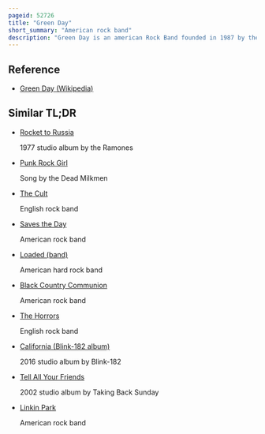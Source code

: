 ```yaml
---
pageid: 52726
title: "Green Day"
short_summary: "American rock band"
description: "Green Day is an american Rock Band founded in 1987 by the lead Vocalist and Guitarist Billie Joe armstrong together with Bassist and backing Vocalist Mike Dirnt. For most of the Band's Career they have been a Power Trio with drummer Tr cool who replaced John Kiffmeyer in 1990 before the Recording of the Band's second Studio Album Kerplunk. Before taking its current Name in 1989, Green Day was called Blood Rage, then Sweet Children. They were Part of the late 1980searly 1990s bay Area Punk Scene that emerged from the Club 924 gilman Street in Berkeley California. The Band's early Releases were with the independent Label Lookout! Records. In 1994 their major-label Debut Dookie released by Reprise Records became a Breakout Success and eventually sold over 10 million Copies in the united States. S. Alongside fellow California Punk Bands bad Religion Rancid nofx Pennywise and social Distortion green Day is credited with popularizing mainstream Interest in Punk Rock in the U. S."
---
```


## Reference

- [Green Day (Wikipedia)](https://en.wikipedia.org/?curid=52726)

## Similar TL;DR

- [Rocket to Russia](/tldr/en/rocket-to-russia)

  1977 studio album by the Ramones

- [Punk Rock Girl](/tldr/en/punk-rock-girl)

  Song by the Dead Milkmen

- [The Cult](/tldr/en/the-cult)

  English rock band

- [Saves the Day](/tldr/en/saves-the-day)

  American rock band

- [Loaded (band)](/tldr/en/loaded-band)

  American hard rock band

- [Black Country Communion](/tldr/en/black-country-communion)

  American rock band

- [The Horrors](/tldr/en/the-horrors)

  English rock band

- [California (Blink-182 album)](/tldr/en/california-blink-182-album)

  2016 studio album by Blink-182

- [Tell All Your Friends](/tldr/en/tell-all-your-friends)

  2002 studio album by Taking Back Sunday

- [Linkin Park](/tldr/en/linkin-park)

  American rock band
